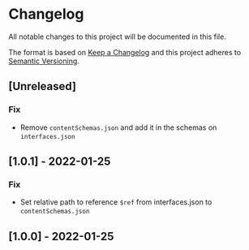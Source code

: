 # Changelog

All notable changes to this project will be documented in this file.

The format is based on [Keep a Changelog](http://keepachangelog.com/en/1.0.0/)
and this project adheres to [Semantic Versioning](http://semver.org/spec/v2.0.0.html).

## [Unreleased]
### Fix
- Remove `contentSchemas.json` and add it in the schemas on `interfaces.json`


## [1.0.1] - 2022-01-25
### Fix
- Set relative path to reference `$ref` from interfaces.json to `contentSchemas.json`

## [1.0.0] - 2022-01-25
